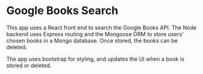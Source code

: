 # Google Books Search

This app uses a React front end to search the Google Books API.  The Node backend uses Express routing and the Mongoose ORM to store users' chosen books in a Mongo database.  Once stored, the books can be deleted.

The app uses bootstrap for styling, and updates the UI when a book is stored or deleted.